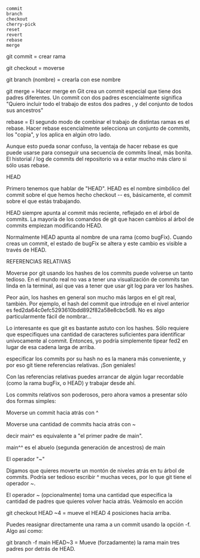 
    commit 
    branch
    checkout
    cherry-pick
    reset
    revert
    rebase
    merge

git commit = crear rama 

git checkout = moverse 

git branch (nombre) = crearla con ese nombre

git merge = Hacer merge en Git crea un commit especial que tiene dos padres diferentes. Un commit con dos padres escencialmente significa "Quiero incluir todo el trabajo de estos dos padres , y del conjunto de todos sus ancestros"


rebase = El segundo modo de combinar el trabajo de distintas ramas es el rebase. Hacer rebase escencialmente selecciona un conjunto de commits, los "copia", y los aplica en algún otro lado.

Aunque esto pueda sonar confuso, la ventaja de hacer rebase es que puede usarse para conseguir una secuencia de commits lineal, más bonita. El historial / log de commits del repositorio va a estar mucho más claro si sólo usas rebase.


HEAD

Primero tenemos que hablar de "HEAD". HEAD es el nombre simbólico del commit sobre el que hemos hecho checkout -- es, básicamente, el commit sobre el que estás trabajando.

HEAD siempre apunta al commit más reciente, reflejado en el árbol de commits. La mayoría de los comandos de git que hacen cambios al árbol de commits empiezan modificando HEAD.

Normalmente HEAD apunta al nombre de una rama (como bugFix). Cuando creas un commit, el estado de bugFix se altera y este cambio es visible a través de HEAD.


REFERENCIAS RELATIVAS 

Moverse por git usando los hashes de los commits puede volverse un tanto tedioso. En el mundo real no vas a tener una visualización de commits tan linda en la terminal, así que vas a tener que usar git log para ver los hashes.

Peor aún, los hashes en general son mucho más largos en el git real, también. Por ejemplo, el hash del commit que introduje en el nivel anterior es fed2da64c0efc5293610bdd892f82a58e8cbc5d8. No es algo particularmente fácil de nombrar...

Lo interesante es que git es bastante astuto con los hashes. Sólo requiere que especifiques una cantidad de caracteres suficientes para identificar unívocamente al commit. Entonces, yo podría simplemente tipear fed2 en lugar de esa cadena larga de arriba.

especificar los commits por su hash no es la manera más conveniente, y por eso git tiene referencias relativas. ¡Son geniales!

Con las referencias relativas puedes arrancar de algún lugar recordable (como la rama bugFix, o HEAD) y trabajar desde ahí.

Los commits relativos son poderosos, pero ahora vamos a presentar sólo dos formas simples:

Moverse un commit hacia atrás con ^    

Moverse una cantidad de commits hacia atrás con ~<num>
    
decir main^ es equivalente a "el primer padre de main".

main^^ es el abuelo (segunda generación de ancestros) de main

El operador "~"

Digamos que quieres moverte un montón de niveles atrás en tu árbol de commits. Podría ser tedioso escribir ^ muchas veces, por lo que git tiene el operador ~.

El operador ~ (opcionalmente) toma una cantidad que especifica la cantidad de padres que quieres volver hacia atrás. Veámoslo en acción

git checkout HEAD ~4 = mueve el HEAD 4 posiciones hacia arriba.

Puedes reasignar directamente una rama a un commit usando la opción -f. Algo así como:

git branch -f main HEAD~3 = Mueve (forzadamente) la rama main tres padres por detrás de HEAD.